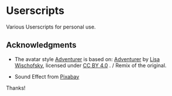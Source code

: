 # Userscripts

Various Userscripts for personal use.

## Acknowledgments

* The avatar style <a href="https://www.dicebear.com/styles/adventurer/">Adventurer</a> is based on: <a href="https://www.figma.com/community/file/1184595184137881796" target="_blank" rel="noopener noreferrer">Adventurer</a> by <a href="https://www.instagram.com/lischi_art/" target="_blank" rel="noopener noreferrer">Lisa Wischofsky</a>, licensed under <a href="https://creativecommons.org/licenses/by/4.0/" target="_blank" rel="noopener noreferrer">CC BY 4.0</a> . / Remix of the original.

* Sound Effect from <a href="https://pixabay.com/?utm_source=link-attribution&utm_medium=referral&utm_campaign=music&utm_content=64368" target="_blank" rel="noopener noreferrer">Pixabay</a>

Thanks!